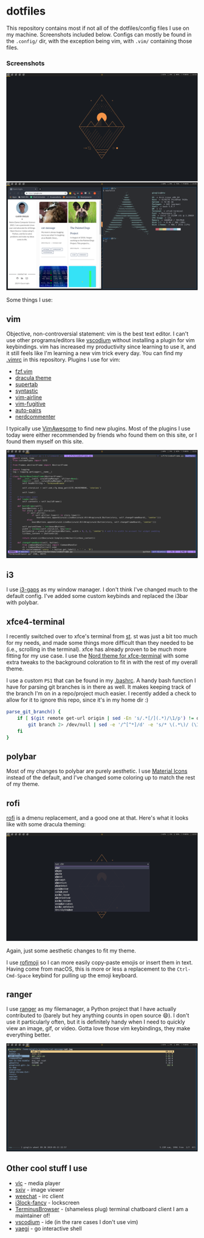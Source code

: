 # dotfiles

This repository contains most if not all of the dotfiles/config files I use on my machine. Screenshots included below. Configs can mostly be found in the `.config/` dir, with the exception being vim, with `.vim/` containing those files.


### Screenshots

![](./.dotfile_screenshots/empty.png?raw=true)
![](./.dotfile_screenshots/sc1.png?raw=true)

Some things I use:

## vim

Objective, non-controversial statement: vim is the best text editor. I can't use other programs/editors like [vscodium](https://github.com/VSCodium/vscodium) without installing a plugin for vim keybindings. vim has increased my productivity since learning to use it, and it still feels like I'm learning a new vim trick every day. You can find my [.vimrc](https://github.com/ginglis13/dotfiles/blob/master/.vim/.vimrc) in this repository. Plugins I use for vim:

- [fzf.vim](https://github.com/junegunn/fzf.vim)
- [dracula theme](https://github.com/dracula/vim)
- [supertab](https://github.com/ervandew/supertab)
- [syntastic](https://github.com/vim-syntastic/syntastic)
- [vim-airline](https://github.com/vim-airline/vim-airline)
- [vim-fugitive](https://github.com/tpope/vim-fugitive)
- [auto-pairs](https://github.com/jiangmiao/auto-pairs)
- [nerdcommenter](https://github.com/scrooloose/nerdcommenter)

I typically use [VimAwesome](https://vimawesome.com/) to find new plugins. Most of the plugins I use today were either recommended by friends who found them on this site, or I found them myself on this site.

![](./.dotfile_screenshots/vim.png?raw=true)

## i3

I use [i3-gaps](https://github.com/Airblader/i3) as my window manager. I don't think I've changed much to the default config. I've added some custom keybinds and replaced the i3bar with polybar.

## xfce4-terminal

I recently switched over to xfce's terminal from [st](https://st.suckless.org/). st was just a bit too much for my needs, and made some things more difficult than they needed to be (i.e., scrolling in the terminal). xfce has already proven to be much more fitting for my use case. I use the [Nord theme for xfce-terminal](https://github.com/arcticicestudio/nord-xfce-terminal) with some extra tweaks to the background coloration to fit in with the rest of my overall theme.

I use a custom `PS1` that can be found in my [.bashrc](https://github.com/ginglis13/dotfiles/blob/master/.bashrc). A handy bash function I have for parsing git branches is in there as well. It makes keeping track of the branch I'm on in a repo/project much easier. I recently added a check to allow for it to ignore this repo, since it's in my home dir :)

```bash
parse_git_branch() {
	if [ $(git remote get-url origin | sed -En 's/.*[/](.*)/\1/p') != dotfiles.git ]; then
		git branch 2> /dev/null | sed -e '/^[^*]/d' -e 's/* \(.*\)/ (\1)/'
	fi
}

```

## polybar

Most of my changes to polybar are purely aesthetic. I use [Material Icons](https://material.io/resources/icons/?style=baseline) instead of the default, and I've changed some coloring up to match the rest of my theme.

## rofi

[rofi](https://github.com/davatorium/rofi) is a dmenu replacement, and a good one at that. Here's what it looks like with some dracula theming:

![](./.dotfile_screenshots/rofi.png?raw=true)

Again, just some aesthetic changes to fit my theme.

I use [rofimoji](https://github.com/fdw/rofimoji) so I can more easily copy-paste emojis or insert them in text. Having come from macOS, this is more or less a replacement to the `Ctrl-Cmd-Space` keybind for pulling up the emoji keyboard.


## ranger

I use [ranger](https://github.com/ranger/ranger) as my filemanager, a Python project that I have actually contributed to (barely but hey anything counts in open source :smile:). I don't use it particularly often, but it is definitely handy when I need to quickly view an image, gif, or video. Gotta love those vim keybindings, they make everything better.

![](./.dotfile_screenshots/ranger.png?raw=true)

## Other cool stuff I use

- [vlc](https://www.videolan.org/vlc/index.html) - media player
- [sxiv](https://github.com/muennich/sxiv) - image viewer
- [weechat](https://weechat.org/) - irc client
- [i3lock-fancy](https://github.com/meskarune/i3lock-fancy) - lockscreen
- [TerminusBrowser](https://github.com/wtheisen/TerminusBrowser) - (shameless plug) terminal chatboard client I am a maintainer of!
- [vscodium](https://github.com/VSCodium/vscodium) - ide (in the rare cases I don't use vim)
- [yaegi](https://github.com/containous/yaegi) - go interactive shell

